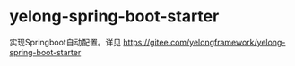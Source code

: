 # yelong-spring-boot-starter
实现Springboot自动配置。详见
https://gitee.com/yelongframework/yelong-spring-boot-starter
